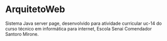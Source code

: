 # ArquitetoWeb
Sistema Java server page, desenvolvido para atividade curricular uc-14 do curso técnico em informática para internet,  Escola Senai Comendador Santoro Mirone.
